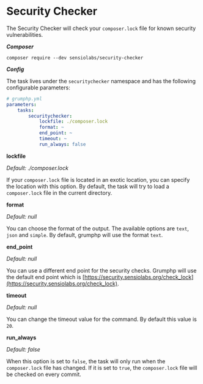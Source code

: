 # Security Checker

The Security Checker will check your `composer.lock` file for known security vulnerabilities.

***Composer***

```
composer require --dev sensiolabs/security-checker
```

***Config***

The task lives under the `securitychecker` namespace and has the following configurable parameters:

```yaml
# grumphp.yml
parameters:
    tasks:
        securitychecker:
            lockfile: ./composer.lock
            format: ~
            end_point: ~
            timeout: ~
            run_always: false
```

**lockfile**

*Default: ./composer.lock*

If your `composer.lock` file is located in an exotic location, you can specify the location with this option. By default, the task will try to load a `composer.lock` file in the current directory.

**format**

*Default: null*

You can choose the format of the output. The available options are `text`, `json` and `simple`. By default, grumphp will use the format `text`.

**end_point**

*Default: null*

You can use a different end point for the security checks. Grumphp will use the default end point which is [https://security.sensiolabs.org/check_lock](https://security.sensiolabs.org/check_lock).

**timeout**

*Default: null*

You can change the timeout value for the command. By default this value is `20`.

**run_always**

*Default: false*

When this option is set to `false`, the task will only run when the `composer.lock` file has changed. If it is set to `true`, the `composer.lock` file will be checked on every commit.
